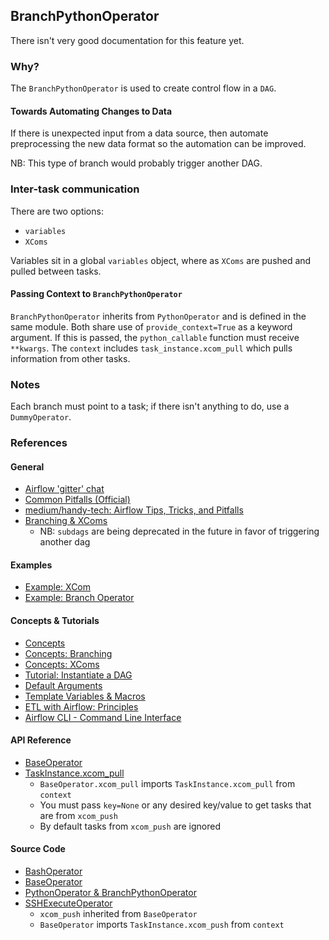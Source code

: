 ## BranchPythonOperator

There isn't very good documentation for this feature yet.


### Why?

The `BranchPythonOperator` is used to create control flow in a `DAG`.


#### Towards Automating Changes to Data

If there is unexpected input from a data source, then automate preprocessing the new data format so the automation can be improved.

NB: This type of branch would probably trigger another DAG.


### Inter-task communication

There are two options:

- `variables`
- `XComs`

Variables sit in a global `variables` object, where as `XComs` are pushed and pulled between tasks.


#### Passing Context to `BranchPythonOperator`

`BranchPythonOperator` inherits from `PythonOperator` and is defined in the same module.  Both share use of `provide_context=True` as a keyword argument. If this is passed, the `python_callable` function must receive `**kwargs`.  The `context` includes `task_instance.xcom_pull` which pulls information from other tasks.




### Notes

Each branch must point to a task; if there isn't anything to do, use a `DummyOperator`.

### References


#### General

- [Airflow 'gitter' chat](https://gitter.im/apache/incubator-airflow)
- [Common Pitfalls (Official)](https://cwiki.apache.org/confluence/display/AIRFLOW/Common+Pitfalls)
- [medium/handy-tech: Airflow Tips, Tricks, and Pitfalls](https://medium.com/handy-tech/airflow-tips-tricks-and-pitfalls-9ba53fba14eb)
- [Branching & XComs](https://github.com/geosolutions-it/evo-odas/wiki/Airflow---about-subDAGs,-branching-and-xcom)
	- NB: `subdags` are being deprecated in the future in favor of triggering another dag


#### Examples 
- [Example: XCom](https://github.com/apache/incubator-airflow/blob/master/airflow/example_dags/example_xcom.py)
- [Example: Branch Operator](https://github.com/apache/incubator-airflow/blob/master/airflow/example_dags/example_branch_operator.py)


#### Concepts & Tutorials
- [Concepts](http://pythonhosted.org/airflow/concepts.html)
- [Concepts: Branching](https://airflow.incubator.apache.org/concepts.html#branching)
- [Concepts: XComs](https://airflow.incubator.apache.org/concepts.html#xcoms)
- [Tutorial: Instantiate a DAG](https://airflow.incubator.apache.org/tutorial.html#instantiate-a-dag)
- [Default Arguments](https://airflow.incubator.apache.org/tutorial.html#default-arguments)
- [Template Variables & Macros](https://airflow.incubator.apache.org/code.html#macros)
- [ETL with Airflow: Principles](https://gtoonstra.github.io/etl-with-airflow/principles.html)
- [Airflow CLI - Command Line Interface](https://airflow.incubator.apache.org/cli.html)


#### API Reference

- [BaseOperator](https://airflow.incubator.apache.org/code.html#baseoperator)
- [TaskInstance.xcom_pull](https://airflow.incubator.apache.org/code.html?highlight=taskinstance#airflow.models.TaskInstance) 
	- `BaseOperator.xcom_pull` imports `TaskInstance.xcom_pull` from `context`
    - You must pass `key=None` or any desired key/value to get tasks that are from `xcom_push`
    - By default tasks from `xcom_push` are ignored


#### Source Code
- [BashOperator](https://airflow.incubator.apache.org/_modules/bash_operator.html#BashOperator)
- [BaseOperator](https://airflow.incubator.apache.org/_modules/airflow/models.html#BaseOperator) 
- [PythonOperator & BranchPythonOperator](https://github.com/apache/incubator-airflow/blob/master/airflow/operators/python_operator.py)
- [SSHExecuteOperator](https://airflow.incubator.apache.org/_modules/ssh_execute_operator.html) 
	- `xcom_push` inherited from `BaseOperator`
	- `BaseOperator` imports `TaskInstance.xcom_push` from `context`